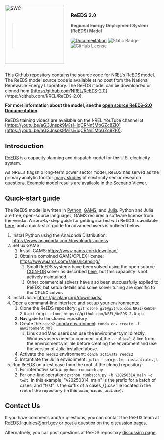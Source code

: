 <img src="https://github.nrel.gov/ReEDS/ReEDS-2.0/blob/main/docs/source/_static/reeds-logo-submark.png" alt="SWC" align="left" width="192px" height="192px"/>
<img align="left" width="0" height="192px" hspace="10"/>

### ReEDS 2.0
> **Regional Energy Deployment System (ReEDS) Model**
>
> 
> [![Documentation](https://img.shields.io/badge/Documentation-view%20online-0a7f5e?logo=readthedocs&logoColor=white&labelColor=555)](https://nrel.github.io/ReEDS-2.0)
> ![Static Badge](https://img.shields.io/badge/python-3.11-blue)
> ![GitHub License](https://img.shields.io/github/license/NREL/ReEDS-2.0)

<br/>
<br/>
<br/>

This GitHub repository contains the source code for NREL's ReEDS model.
The ReEDS model source code is available at no cost from the National Renewable Energy Laboratory.
The ReEDS model can be downloaded or cloned from [https://github.com/NREL/ReEDS-2.0](https://github.com/NREL/ReEDS-2.0).

**For more information about the model, see the [open source ReEDS-2.0 Documentation](https://nrel.github.io/ReEDS-2.0).**

ReEDS training videos are available on the NREL YouTube channel at [https://youtu.be/aGj3Jnspk9M?si=iqCRNn5MbGZc8ZIO](https://youtu.be/aGj3Jnspk9M?si=iqCRNn5MbGZc8ZIO).




<a name="Introduction"></a>

## Introduction

[ReEDS](https://www.nrel.gov/analysis/reeds/) is a capacity planning and dispatch model for the U.S. electricity system.

As NREL's flagship long-term power sector model, ReEDS has served as the primary analytic tool for [many studies](https://www.nrel.gov/analysis/reeds/publications.html) of electricity sector research questions.
Example model results are available in the [Scenario Viewer](https://scenarioviewer.nrel.gov/).




<a name="Software"></a>

## Quick-start guide

The ReEDS model is written in [Python](https://www.python.org/), [GAMS](https://www.gams.com/), and [Julia](https://julialang.org/).
Python and Julia are free, open-source languages;
GAMS requires a software license from the vendor.
A step-by-step guide for getting started with ReEDS is available [here](https://pages.github.nrel.gov/ReEDS/ReEDS-2.0/setup.html), and a quick-start guide for advanced users is outlined below.

1. Install Python using the Anaconda Distribution: <https://www.anaconda.com/download/success>
2. Set up GAMS:
    1. Install GAMS: <https://www.gams.com/download/>
    2. Obtain a combined GAMS/CPLEX license: <https://www.gams.com/sales/licensing/>
        1. Small ReEDS systems have been solved using the open-source [COIN-OR](https://www.coin-or.org/) solver as described [here](https://www.nrel.gov/docs/fy21osti/77907.pdf), but this capability is not actively maintained.
        2. Other commercial solvers have also been succussfully applied to ReEDS, but setup details and some solver tuning are specific to the CPLEX solver.
3. Install Julia: <https://julialang.org/downloads/>
4. Open a command-line interface and set up your environments:
    1. Clone the ReEDS repository: `git clone git@github.com:NREL/ReEDS-2.0.git` or `git clone https://github.com/NREL/ReEDS-2.0.git`
    2. Navigate to the cloned repository
    3. Create the `reeds2` [conda environment](https://docs.conda.io/projects/conda/en/stable/user-guide/tasks/manage-environments.html): `conda env create -f environment.yml`
        1. Linux and Mac users can use the environment.yml directly. Windows users need to comment out the `- julia=1.8` line from the environment.yml file before creating the enviroment and use the version of Julia installed above.
    4. Activate the `reeds2` environment: `conda activate reeds2`
    5. Instantiate the Julia environment: `julia --project=. instantiate.jl`
5. Run ReEDS on a test case from the root of the cloned repository:
    1. For interactive setup: `python runbatch.py`
    2. For one-line operation: `python runbatch.py -b v20250314_main -c test`. In this example, "v20250314_main" is the prefix for a batch of cases, and "test" is the suffix of a cases_{}.csv file located in the root of the repository (in this case, cases_test.csv).




<a name="Contact"></a>

## Contact Us

If you have comments and/or questions, you can contact the ReEDS team at [ReEDS.Inquiries@nrel.gov](mailto:ReEDS.Inquiries@nrel.gov) or post a question on the [discussion pages](https://github.com/NREL/ReEDS-2.0/discussions).

Alternatively, you can post questions at ReEDS repository [discussion page](https://github.com/NREL/ReEDS-2.0/discussions).

